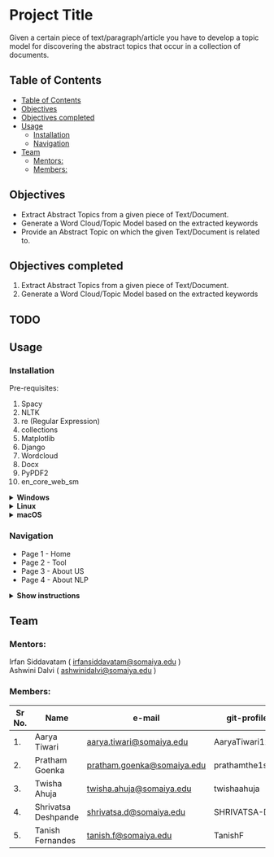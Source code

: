 
<h1>Project Title</h1>
Given a certain piece of text/paragraph/article you have to develop a topic model for discovering the abstract topics that occur in a collection of documents.

## Table of Contents
- [Table of Contents](#table-of-contents)
- [Objectives](#objectives)
- [Objectives completed](#objectives-completed)
- [Usage](#usage)
  - [Installation](#installation)
  - [Navigation](#navigation)
- [Team](#team)
  - [Mentors:](#mentors)
  - [Members:](#members)

## Objectives
* Extract Abstract Topics from a given piece of Text/Document.
* Generate a Word Cloud/Topic Model based on the extracted keywords
* Provide an Abstract Topic on which the given Text/Document is related to.

## Objectives completed 
  1. Extract Abstract Topics from a given piece of Text/Document.
  2. Generate a Word Cloud/Topic Model based on the extracted keywords

## TODO

## Usage

### Installation 

Pre-requisites:
1. Spacy
2. NLTK 
3. re (Regular Expression)
4. collections
5. Matplotlib
6. Django
7. Wordcloud
8. Docx
9. PyPDF2
10. en_core_web_sm  


<details>
    <summary><b>Windows</b></summary>
    Installation steps
    1. In your CLI/Git Bash - run the following command - git clone https://github.com/RNM-Org/G4-topic-modelling.git.
    2. run cd main_website
    3. run python manage.py runserver.
    4. Your website should be up and running on port http://127.0.0.1:8000/
</details>

<details>
    <summary><b>Linux</b></summary>
    Installation steps

</details>

<details>
    <summary><b>macOS</b></summary>
    Installation steps

</details>

### Navigation

 - Page 1 - Home
 - Page 2 - Tool
 - Page 3 - About US
 - Page 4 - About NLP

<details>
    <summary><b>Show instructions</b></summary>
</details>

## Team

### Mentors:
Irfan Siddavatam ( irfansiddavatam@somaiya.edu )<br>
Ashwini Dalvi ( ashwinidalvi@somaiya.edu )

### Members:
| Sr No. | Name | e-mail | git-profile |
| ------ | ------------- | ------------------------- | -------------- |
| 1. | Aarya Tiwari | aarya.tiwari@somaiya.edu | AaryaTiwari1211 |
| 2. | Pratham Goenka | pratham.goenka@somaiya.edu | prathamthe1st |
| 3. | Twisha Ahuja | twisha.ahuja@somaiya.edu | twishaahuja |
| 4. | Shrivatsa Deshpande | shrivatsa.d@somaiya.edu | SHRIVATSA-D |
| 5. | Tanish Fernandes | tanish.f@somaiya.edu | TanishF |
